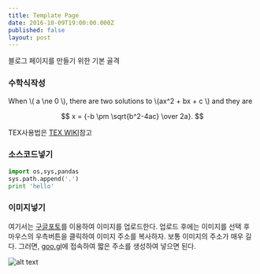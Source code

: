 ```yaml
---
title: Template Page
date: 2016-10-09T19:00:00.000Z
published: false
layout: post
---
```


블로그 페이지를 만들기 위한 기본 골격

### 수학식작성

When \\( a \ne 0 \\), there are two solutions to \\(ax^2 + bx + c \\) and they are

$$ x = {-b \pm \sqrt{b^2-4ac} \over 2a}. $$

TEX사용법은 [TEX WIKI](https://en.wikibooks.org/wiki/LaTeX/Mathematics)참고

### 소스코드넣기

```python
import os,sys,pandas 
sys.path.append('.') 
print 'hello'
```

### 이미지넣기

여기서는 [구글포토](https://photos.google.com/u/1/)를 이용하여 이미지를 업로드한다. 업로드 후에는 이미지를 선택 후 마우스의 우측버튼을 클릭하여 이미지 주소를 복사하자. 보통 이미지의 주소가 매우 길다. 그러면, [goo.gl](https://goo.gl/)에 접속하여 짧은 주소를 생성하여 넣으면 된다.

![alt text](https://goo.gl/J6vin1 "this is image")

